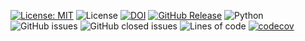 [![License: MIT](https://img.shields.io/badge/License-MIT-yellow.svg)](https://opensource.org/licenses/MIT) 
![License](https://github.com/hacker95-bot/SE-HW1/actions/workflows/python-app.yml/badge.svg)
[![DOI](https://zenodo.org/badge/528689445.svg)](https://zenodo.org/badge/latestdoi/528689445)
[![GitHub Release](https://img.shields.io/github/release/hacker95-bot/SE-HW1)](https://github.com/hacker95-bot/SE-HW1/releases/)
![Python](https://img.shields.io/badge/python-v3.8+-yellow.svg)
![GitHub issues](https://img.shields.io/github/issues/hacker95-bot/SE-HW1)
![GitHub closed issues](https://img.shields.io/github/issues-closed/hacker95-bot/SE-HW1)
![Lines of code](https://img.shields.io/tokei/lines/github/hacker95-bot/SE-HW1)
[![codecov](https://codecov.io/gh/hacker95-bot/SE-HW1/branch/main/graph/badge.svg?token=h4F94IJMzj)](https://codecov.io/gh/hacker95-bot/SE-HW1)
